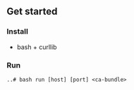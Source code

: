 
## Get started

### Install

* bash + curllib

### Run

```
..# bash run [host] [port] <ca-bundle>
```
